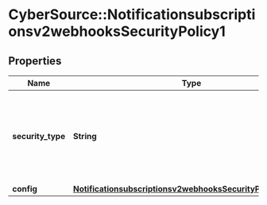 # CyberSource::Notificationsubscriptionsv2webhooksSecurityPolicy1

## Properties
Name | Type | Description | Notes
------------ | ------------- | ------------- | -------------
**security_type** | **String** | Security Policy of the client server.  Possible values: - key - oAuth - oAuth_JWT | [optional] 
**config** | [**Notificationsubscriptionsv2webhooksSecurityPolicy1Config**](Notificationsubscriptionsv2webhooksSecurityPolicy1Config.md) |  | [optional] 



